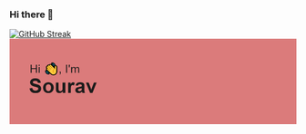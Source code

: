 ### Hi there 👋

<!--
**Sourav56/Sourav56** is a ✨ _special_ ✨ repository because its `README.md` (this file) appears on your GitHub profile.

Here are some ideas to get you started:

- 🔭 I’m currently working on ...
- 🌱 I’m currently learning ...
- 👯 I’m looking to collaborate on ...
- 🤔 I’m looking for help with ...
- 💬 Ask me about ...
- 📫 How to reach me: ...
- 😄 Pronouns: ...
- ⚡ Fun fact: ...
-->

[![GitHub Streak](https://github-readme-streak-stats.herokuapp.com/?user=Sourav56)](https://git.io/streak-stats)
[![MasterHead](https://github.com/Sourav56/Sourav56/blob/main/header.png)](https://github.com/Sourav56)
